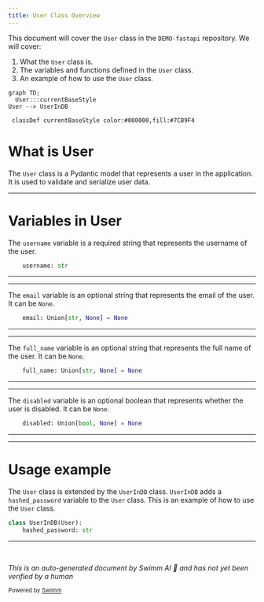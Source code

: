 ```yaml
---
title: User Class Overview
---
```

This document will cover the `User` class in the `DEMO-fastapi` repository. We will cover:

1. What the `User` class is.
2. The variables and functions defined in the `User` class.
3. An example of how to use the `User` class.

```mermaid
graph TD;
  User:::currentBaseStyle
User --> UserInDB

 classDef currentBaseStyle color:#000000,fill:#7CB9F4
```

# What is User

The `User` class is a Pydantic model that represents a user in the application. It is used to validate and serialize user data.

<SwmSnippet path="/docs_src/security/tutorial003_an_py39.py" line="35">

---

# Variables in User

The `username` variable is a required string that represents the username of the user.

```python
    username: str
```

---

</SwmSnippet>

<SwmSnippet path="/docs_src/security/tutorial003_an_py39.py" line="36">

---

The `email` variable is an optional string that represents the email of the user. It can be `None`.

```python
    email: Union[str, None] = None
```

---

</SwmSnippet>

<SwmSnippet path="/docs_src/security/tutorial003_an_py39.py" line="37">

---

The `full_name` variable is an optional string that represents the full name of the user. It can be `None`.

```python
    full_name: Union[str, None] = None
```

---

</SwmSnippet>

<SwmSnippet path="/docs_src/security/tutorial003_an_py39.py" line="38">

---

The `disabled` variable is an optional boolean that represents whether the user is disabled. It can be `None`.

```python
    disabled: Union[bool, None] = None
```

---

</SwmSnippet>

<SwmSnippet path="/docs_src/security/tutorial003_an_py39.py" line="41">

---

# Usage example

The `User` class is extended by the `UserInDB` class. `UserInDB` adds a `hashed_password` variable to the `User` class. This is an example of how to use the `User` class.

```python
class UserInDB(User):
    hashed_password: str
```

---

</SwmSnippet>

&nbsp;

*This is an auto-generated document by Swimm AI 🌊 and has not yet been verified by a human*

<SwmMeta version="3.0.0" repo-id="Z2l0aHViJTNBJTNBREVNTy1mYXN0YXBpJTNBJTNBZ2lsYWRuYXZvdA==" repo-name="DEMO-fastapi" doc-type="general-class"><sup>Powered by [Swimm](/)</sup></SwmMeta>
